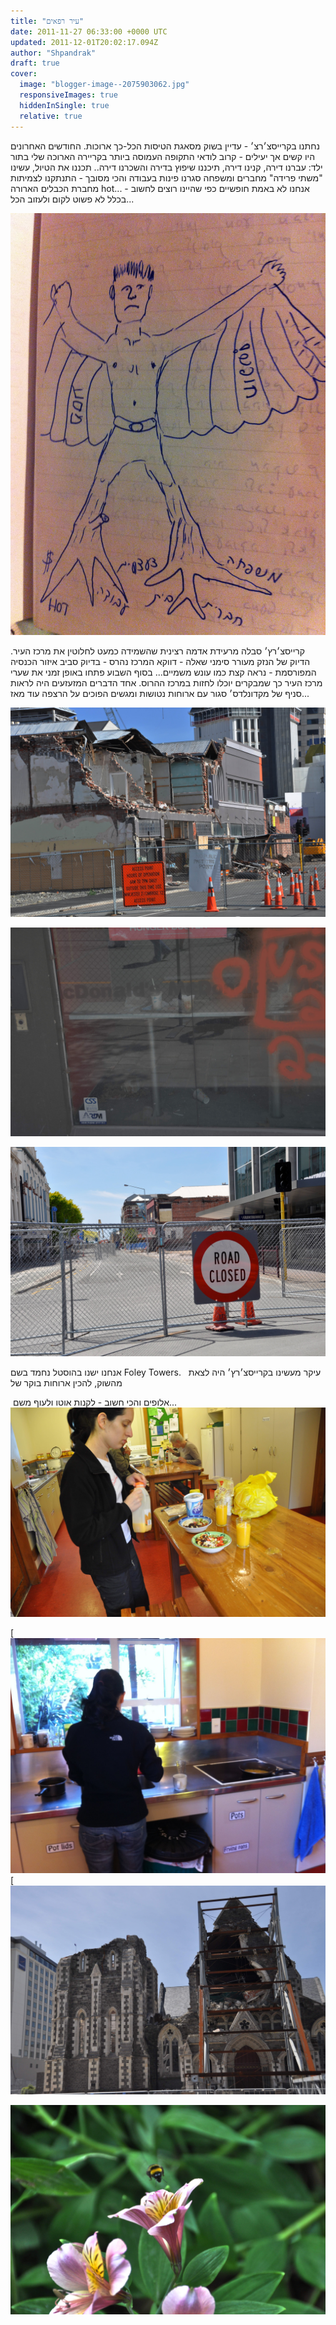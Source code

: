 ```yaml
---
title: "עיר רפאים"
date: 2011-11-27 06:33:00 +0000 UTC
updated: 2011-12-01T20:02:17.094Z
author: "Shpandrak"
draft: true
cover:
  image: "blogger-image--2075903062.jpg"
  responsiveImages: true
  hiddenInSingle: true
  relative: true
---
```


נחתנו בקרייסצ׳רצ׳ - עדיין בשוק מסאגת הטיסות הכל-כך ארוכות. החודשים האחרונים היו קשים אך יעילים - קרוב לודאי התקופה העמוסה ביותר בקריירה הארוכה שלי בתור ילד: עברנו דירה, קנינו דירה, תיכננו שיפוץ בדירה והשכרנו דירה.. תכננו את הטיול, עשינו "משתי פרידה" מחברים ומשפחה סגרנו פינות בעבודה והכי מסובך - התנתקנו לצמיתות מחברת הכבלים הארורה hot... אנחנו לא באמת חופשיים כפי שהיינו רוצים לחשוב - בכלל לא פשוט לקום ולעזוב הכל...

![](blogger-image--1984746818.jpg)

קרייסצ׳רץ׳ סבלה מרעידת אדמה רצינית שהשמידה כמעט לחלוטין את מרכז העיר. הדיוק של הנזק מעורר סימני שאלה - דווקא המרכז נהרס - בדיוק סביב איזור הכנסיה המפורסמת - נראה קצת כמו עונש משמיים... בסוף השבוע פתחו באופן זמני את שערי מרכז העיר כך שמבקרים יוכלו לחזות במרכז ההרוס. אחד הדברים המזעזעים היה לראות סניף של מקדונלדס׳ סגור עם ארוחות נטושות ומגשים הפוכים על הרצפה עוד מאז...

![](blogger-image--1315413940.jpg)

![](blogger-image--1425254755.jpg)

![](blogger-image--2075903062.jpg)

אנחנו ישנו בהוסטל נחמד בשם Foley Towers.   עיקר מעשינו בקרייסצ׳רץ׳ היה לצאת מהשוק, להכין ארוחות בוקר של

 אלופים והכי חשוב - לקנות אוטו ולעוף משם...![](blogger-image-61946001.jpg)

[![](cc5.jpg)
[![](cc6.jpg)

![](blogger-image--626409840.jpg)
